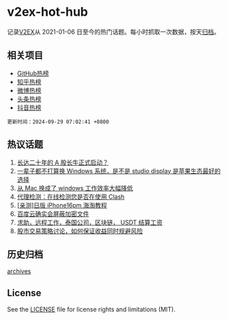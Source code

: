 # v2ex-hot-hub

 记录[V2EX](https://www.v2ex.com/)从 2021-01-06 日至今的热门话题。每小时抓取一次数据，按天[归档](archives)。
 
 ## 相关项目

- [GitHub热榜](https://github.com/it985/github-hot-hub)
- [知乎热榜](https://github.com/it985/zhihu-hot-hub)
- [微博热榜](https://github.com/it985/weibo-hot-hub)
- [头条热榜](https://github.com/it985/toutiao-hot-hub)
- [抖音热榜](https://github.com/it985/douyin-hot-hub)


 `更新时间：2024-09-29 07:02:41 +0800`

## 热议话题

1. [长达二十年的 A 股长牛正式启动？](https://www.v2ex.com/t/1076498)
1. [一辈子都不打算换 Windows 系统，是不是 studio display 是苹果生态最好的选择](https://www.v2ex.com/t/1076518)
1. [从 Mac 换成了 windows 工作效率大幅降低](https://www.v2ex.com/t/1076493)
1. [代理检测：在线检测您是否在使用 Clash](https://www.v2ex.com/t/1076579)
1. [[亲测]日版 iPhone16pm 海淘教程](https://www.v2ex.com/t/1076559)
1. [百度云确实会屏蔽加密文件](https://www.v2ex.com/t/1076501)
1. [求助，远程工作，泰国公司，区块链， USDT 结算工资](https://www.v2ex.com/t/1076491)
1. [股市交易策略讨论，如何保证收益同时规避风险](https://www.v2ex.com/t/1076513)

## 历史归档

[archives](archives)

## License

See the [LICENSE](LICENSE) file for license rights and limitations (MIT).
